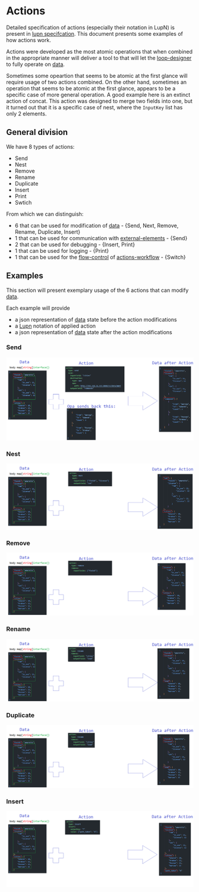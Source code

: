 # Actions
Detailed specification of actions (especially their notation in LupN) is present in [lupn specifcation](lupn.md). This document presents some examples of how actions work.

Actions were developed as the most atomic operations that when combined in the appropriate manner will deliver a tool to that will let the [loop-designer](../defs.md#designer) to fully operate on [data](../defs.md#data).

Sometimes some opeartion that seems to be atomic at the first glance will require usage of two actions combined. On the other hand, sometimes an operation that seems to be atomic at the first glance, appears to be a specific case of more general operation. A good example here is an extinct action of concat. This action was designed to merge two fields into one, but it turned out that it is a specific case of nest, where the `InputKey` list has only 2 elements. 

## General division

We have 8 types of actions:
- Send
- Nest
- Remove
- Rename
- Duplicate
- Insert
- Print
- Swtich

From which we can distinguish:
- 6 that can be used for modification of [data](../defs.md#data) - {Send, Next, Remove, Rename, Duplicate, Insert}
- 1 that can be used for communication with [external-elements](../defs.md#external-element) - {Send}
- 2 that can be used for debugging - {Insert, Print}
- 1 that can be used for logging - {Print}
- 1 that can be used for the [flow-control](../defs.md#flow-control) of [actions-workflow](../defs.md#actions-workflow) - {Switch}

## Examples
This section will present exemplary usage of the 6 actions that can modify [data](../defs.md#data).

Each example will provide
- a json representation of [data](../defs.md#data) state before the action modifications
- a [Lupn](../defs.md#lupn) notation of applied action
- a json representation of [data](../defs.md#data) state after the action modifications

### Send
![](../../_img/21.png)
### Nest
![](../../_img/22.png)
### Remove
![](../../_img/23.png)
### Rename
![](../../_img/24.png)
### Duplicate 
![](../../_img/24.png)
### Insert
![](../../_img/81.png)


